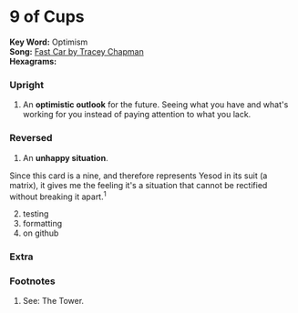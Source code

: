 # 9 of Cups

**Key Word:** Optimism  
**Song:** [Fast Car by Tracey Chapman](https://www.youtube.com/watch?v=AIOAlaACuv4)  
**Hexagrams:** 



### Upright

1) An **optimistic outlook** for the future. Seeing what you have and what's working for you instead of paying attention to what you lack.



### Reversed

1) An **unhappy situation**. 

Since this card is a nine, and therefore represents Yesod in its suit (a matrix), it gives me the feeling it's a situation that cannot be rectified without breaking it apart.<sup>1</sup>

2) testing
3) formatting
4) on github



### Extra





### Footnotes

1. See: The Tower.


